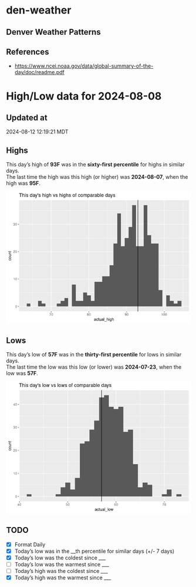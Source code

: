 # den-weather


## Denver Weather Patterns

## References

- <https://www.ncei.noaa.gov/data/global-summary-of-the-day/doc/readme.pdf>

# High/Low data for 2024-08-08

## Updated at

2024-08-12 12:19:21 MDT

## Highs

This day’s high of **93F** was in the **sixty-first percentile** for
highs in similar days.  
The last time the high was this high (or higher) was **2024-08-07**,
when the high was **95F**.

![](readme_files/figure-commonmark/unnamed-chunk-4-1.png)

## Lows

This day’s low of **57F** was in the **thirty-first percentile** for
lows in similar days.  
The last time the low was this low (or lower) was **2024-07-23**, when
the low was **57F**.

![](readme_files/figure-commonmark/unnamed-chunk-6-1.png)

## TODO

- [x] Format Daily
- [x] Today’s low was in the \_\_th percentile for similar days (+/- 7
  days)
- [x] Today’s low was the coldest since \_\_\_
- [ ] Today’s low was the warmest since \_\_\_
- [ ] Today’s high was the coldest since \_\_\_
- [x] Today’s high was the warmest since \_\_\_
